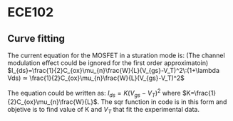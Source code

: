 # ECE102

## Curve fitting
The current equation for the MOSFET in a sturation mode is: (The channel modulation effect could be ignored for the first order approximatoin)
$I_{ds}=\frac{1}{2}C_{ox}\mu_{n}\frac{W}{L}(V_{gs}-V_T)^2\:(1+\lambda Vds) ≃ \frac{1}{2}C_{ox}\mu_{n}\frac{W}{L}(V_{gs}-V_T)^2$ 

The equation could be written as:
$I_{ds}=K(V_{gs}-V_T)^2$ where $K=\frac{1}{2}C_{ox}\mu_{n}\frac{W}{L}$.
The sqr function in code is in this form and objetive is to find value of K and $V_T$ that fit the experimental data.
